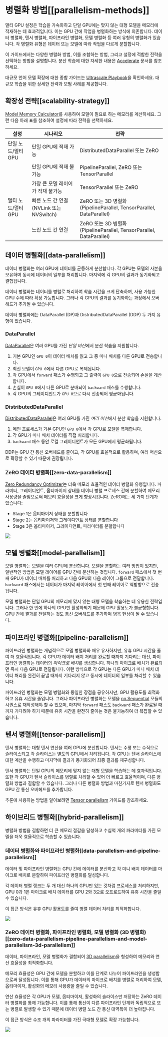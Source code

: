 <!--Copyright 2024 The HuggingFace Team. All rights reserved.

Licensed under the Apache License, Version 2.0 (the "License"); you may not use this file except in compliance with
the License. You may obtain a copy of the License at

http://www.apache.org/licenses/LICENSE-2.0

Unless required by applicable law or agreed to in writing, software distributed under the License is distributed on
an "AS IS" BASIS, WITHOUT WARRANTIES OR CONDITIONS OF ANY KIND, either express or implied. See the License for the

⚠️ Note that this file is in Markdown but contain specific syntax for our doc-builder (similar to MDX) that may not be
rendered properly in your Markdown viewer.

-->

# 병렬화 방법[[parallelism-methods]]

멀티 GPU 설정은 학습을 가속화하고 단일 GPU에는 맞지 않는 대형 모델을 메모리에 적재하는 데 효과적입니다. 이는 GPU 간에 작업을 병렬화하는 방식에 의존합니다. 데이터 병렬화, 텐서 병렬화, 파이프라인 병렬화, 모델 병렬화 등 여러 유형의 병렬화가 있습니다. 각 병렬화 유형은 데이터 또는 모델에 따라 작업을 다르게 분할합니다.

이 가이드에서는 다양한 병렬화 방법, 이를 조합하는 방법, 그리고 설정에 적합한 전략을 선택하는 방법을 설명합니다. 분산 학습에 대한 자세한 내용은 [Accelerate](https://hf.co/docs/accelerate/index) 문서를 참조하세요.

대규모 언어 모델 확장에 대한 종합 가이드는 [Ultrascale Playbook](https://huggingface.co/spaces/nanotron/ultrascale-playbook)을 확인하세요. 대규모 학습을 위한 상세한 전략과 모범 사례를 제공합니다.

## 확장성 전략[[scalability-strategy]]

[Model Memory Calculator](https://huggingface.co/spaces/hf-accelerate/model-memory-usage)를 사용하여 모델이 필요로 하는 메모리를 계산하세요. 그런 다음 아래 표를 참조하여 설정에 따라 전략을 선택하세요.

| 설정 | 시나리오 | 전략 |
|---|---|---|
| 단일 노드/멀티 GPU | 단일 GPU에 적재 가능 | DistributedDataParallel 또는 ZeRO |
|  | 단일 GPU에 적재 불가능 | PipelineParallel, ZeRO 또는 TensorParallel |
|  | 가장 큰 모델 레이어가 적재 불가능 | TensorParallel 또는 ZeRO |
| 멀티 노드/멀티 GPU | 빠른 노드 간 연결 (NVLink 또는 NVSwitch) | ZeRO 또는 3D 병렬화 (PipelineParallel, TensorParallel, DataParallel) |
|  | 느린 노드 간 연결 | ZeRO 또는 3D 병렬화 (PipelineParallel, TensorParallel, DataParallel) |

## 데이터 병렬화[[data-parallelism]]

데이터 병렬화는 여러 GPU에 데이터를 균등하게 분산합니다. 각 GPU는 모델의 사본을 보유하며 동시에 데이터의 일부를 처리합니다. 마지막에 각 GPU의 결과가 동기화되고 결합됩니다.

데이터 병렬화는 데이터를 병렬로 처리하여 학습 시간을 크게 단축하며, 사용 가능한 GPU 수에 따라 확장 가능합니다. 그러나 각 GPU의 결과를 동기화하는 과정에서 오버헤드가 추가될 수 있습니다.

데이터 병렬화에는 DataParallel (DP)과 DistributedDataParallel (DDP) 두 가지 유형이 있습니다.

### DataParallel

[DataParallel](https://pytorch.org/docs/stable/generated/torch.nn.DataParallel.html)은 여러 GPU를 가진 *단일 머신*에서 분산 학습을 지원합니다.

1. 기본 GPU인 `GPU 0`이 데이터 배치를 읽고 그 중 미니 배치를 다른 GPU로 전송합니다.
2. 최신 모델이 `GPU 0`에서 다른 GPU로 복제됩니다.
3. 각 GPU에서 `forward` 패스가 수행되고 그 출력이 `GPU 0`으로 전송되어 손실을 계산합니다.
4. 손실이 `GPU 0`에서 다른 GPU로 분배되어 `backward` 패스를 수행합니다.
5. 각 GPU의 그레이디언트가 `GPU 0`으로 다시 전송되어 평균화됩니다.

### DistributedDataParallel

[DistributedDataParallel](https://pytorch.org/docs/main/notes/ddp.html)은 여러 GPU를 가진 *여러 머신*에서 분산 학습을 지원합니다.

1. 메인 프로세스가 기본 GPU인 `GPU 0`에서 각 GPU로 모델을 복제합니다.
2. 각 GPU가 미니 배치 데이터를 직접 처리합니다.
3. `backward` 패스 동안 로컬 그레이디언트가 모든 GPU에서 평균화됩니다.

DDP는 GPU 간 통신 오버헤드를 줄이고, 각 GPU를 효율적으로 활용하며, 여러 머신으로 확장할 수 있기 때문에 권장됩니다.

### ZeRO 데이터 병렬화[[zero-data-parallelism]]

[Zero Redundancy Optimizer](https://www.deepspeed.ai/tutorials/zero/)는 더욱 메모리 효율적인 데이터 병렬화 유형입니다. 파라미터, 그레이디언트, 옵티마이저 상태를 데이터 병렬 프로세스 간에 분할하여 메모리 사용량을 줄임으로써 메모리 효율성을 크게 향상시킵니다. ZeRO에는 세 가지 단계가 있습니다:

- Stage 1은 옵티마이저 상태를 분할합니다
- Stage 2는 옵티마이저와 그레이디언트 상태를 분할합니다
- Stage 3은 옵티마이저, 그레이디언트, 파라미터를 분할합니다

<div class="flex justify-center">
     <img src="https://huggingface.co/datasets/huggingface/documentation-images/resolve/main/parallelism-zero.png"/>
</div>

## 모델 병렬화[[model-parallelism]]

모델 병렬화는 모델을 여러 GPU에 분산합니다. 모델을 분할하는 여러 방법이 있지만, 일반적인 방법은 모델 레이어를 GPU 간에 분산하는 것입니다. `forward` 패스에서 첫 번째 GPU가 데이터 배치를 처리하고 다음 GPU의 다음 레이어 그룹으로 전달합니다. `backward` 패스에서는 데이터가 마지막 레이어에서 첫 번째 레이어로 역방향으로 전송됩니다.

모델 병렬화는 단일 GPU의 메모리에 맞지 않는 대형 모델을 학습하는 데 유용한 전략입니다. 그러나 한 번에 하나의 GPU만 활성화되기 때문에 GPU 활용도가 불균형합니다. GPU 간에 결과를 전달하는 것도 통신 오버헤드를 추가하며 병목 현상이 될 수 있습니다.

## 파이프라인 병렬화[[pipeline-parallelism]]

파이프라인 병렬화는 개념적으로 모델 병렬화와 매우 유사하지만, 유휴 GPU 시간을 줄여 더 효율적입니다. 각 GPU가 데이터 배치 처리를 완료할 때까지 기다리는 대신, 파이프라인 병렬화는 데이터의 *마이크로 배치*를 생성합니다. 하나의 마이크로 배치가 완료되면 즉시 다음 GPU로 전달됩니다. 이런 방식으로 각 GPU는 다른 GPU가 미니 배치 데이터 처리를 완전히 끝낼 때까지 기다리지 않고 동시에 데이터의 일부를 처리할 수 있습니다.

파이프라인 병렬화는 모델 병렬화와 동일한 장점을 공유하지만, GPU 활용도를 최적화하고 유휴 시간을 줄입니다. 그러나 파이프라인 병렬화는 모델을 [nn.Sequential](https://pytorch.org/docs/stable/generated/torch.nn.Sequential.html) 모듈의 시퀀스로 재작성해야 할 수 있으며, 마지막 `forward` 패스도 `backward` 패스가 완료될 때까지 기다려야 하기 때문에 유휴 시간을 완전히 줄이는 것은 불가능하여 더 복잡할 수 있습니다.

## 텐서 병렬화[[tensor-parallelism]]

텐서 병렬화는 대형 텐서 연산을 여러 GPU에 분산합니다. 텐서는 수평 또는 수직으로 슬라이스되고 각 슬라이스는 별도의 GPU에서 처리됩니다. 각 GPU는 텐서 슬라이스에 대한 계산을 수행하고 마지막에 결과가 동기화되어 최종 결과를 재구성합니다.

텐서 병렬화는 단일 GPU의 메모리에 맞지 않는 대형 모델을 학습하는 데 효과적입니다. 또한 각 GPU가 텐서 슬라이스를 병렬로 처리할 수 있어 더 빠르고 효율적이며, 다른 병렬화 방법과 결합할 수 있습니다. 그러나 다른 병렬화 방법과 마찬가지로 텐서 병렬화도 GPU 간 통신 오버헤드를 추가합니다.

추론에 사용하는 방법을 알아보려면 [Tensor parallelism](./perf_infer_gpu_multi) 가이드를 참조하세요.

## 하이브리드 병렬화[[hybrid-parallelism]]

병렬화 방법을 결합하면 더 큰 메모리 절감을 달성하고 수십억 개의 파라미터를 가진 모델을 더욱 효율적으로 학습할 수 있습니다.

### 데이터 병렬화와 파이프라인 병렬화[[data-parallelism-and-pipeline-parallelism]]

데이터 및 파이프라인 병렬화는 GPU 간에 데이터를 분산하고 각 미니 배치 데이터를 마이크로 배치로 분할하여 파이프라인 병렬화를 달성합니다.

각 데이터 병렬 랭크는 두 개 대신 하나의 GPU만 있는 것처럼 프로세스를 처리하지만, GPU 0과 1은 마이크로 배치 데이터를 GPU 2와 3으로 오프로드하여 유휴 시간을 줄일 수 있습니다.

이 접근 방식은 유휴 GPU 활용도를 줄여 병렬 데이터 처리를 최적화합니다.

<div class="flex justify-center">
     <img src="https://huggingface.co/datasets/huggingface/documentation-images/resolve/main/parallelism-zero-dp-pp.png"/>
</div>

### ZeRO 데이터 병렬화, 파이프라인 병렬화, 모델 병렬화 (3D 병렬화)[[zero-data-parallelism-pipeline-parallelism-and-model-parallelism-3d-parallelism]]

데이터, 파이프라인, 모델 병렬화가 결합되어 [3D parallelism](https://www.microsoft.com/en-us/research/blog/deepspeed-extreme-scale-model-training-for-everyone/)을 형성하여 메모리와 연산 효율성을 최적화합니다.

메모리 효율성은 GPU 간에 모델을 분할하고 이를 단계로 나누어 파이프라인을 생성함으로써 달성됩니다. 이를 통해 GPU가 데이터의 마이크로 배치를 병렬로 처리하여 모델, 옵티마이저, 활성화의 메모리 사용량을 줄일 수 있습니다.

연산 효율성은 각 GPU가 모델, 옵티마이저, 활성화의 슬라이스만 저장하는 ZeRO 데이터 병렬화를 통해 가능합니다. 이를 통해 통신이 다른 파이프라인 단계와 독립적으로 또는 병렬로 발생할 수 있기 때문에 데이터 병렬 노드 간 통신 대역폭이 더 높아집니다.

이 접근 방식은 수조 개의 파라미터를 가진 극대형 모델로 확장 가능합니다.

<div class="flex justify-center">
     <img src="https://huggingface.co/datasets/huggingface/documentation-images/resolve/main/parallelism-deepspeed-3d.png"/>
</div>
